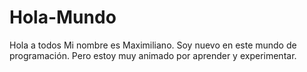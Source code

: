 # Hola-Mundo

Hola a todos
Mi nombre es Maximiliano. Soy nuevo en este mundo de programación.
Pero estoy muy animado por aprender y experimentar.
